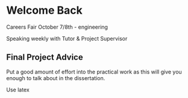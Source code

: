 # Welcome Back

Careers Fair October 7/8th - engineering


Speaking weekly with Tutor & Project Supervisor


## Final Project Advice

Put a good amount of effort into the practical work as this will give you enough to talk about in the dissertation. 

Use latex